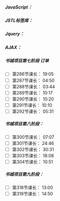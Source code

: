 ##### JavaScript：

##### JSTL标签库：

##### Jquery：

##### AJAX：



##### 书城项目第七阶段 订单

- [ ] 第286节课长： 19:05
- [ ] 第287节课长： 04:50
- [ ] 第288节课长： 03:44
- [ ] 第289节课长： 10:17
- [ ] 第290节课长： 10:20
- [ ] 第291节课长： 10:10
- [ ] 第292节课长： 05:31

##### 书城项目第八阶段：

- [ ] 第300节课长： 07:07
- [ ] 第301节课长： 24:46
- [ ] 第302节课长： 30:31
- [ ] 第303节课长： 18:08
- [ ] 第304节课长： 10:51

##### 书城项目第九阶段：

- [ ] 第318节课长： 13:00
- [ ] 第319节课长： 14:50
